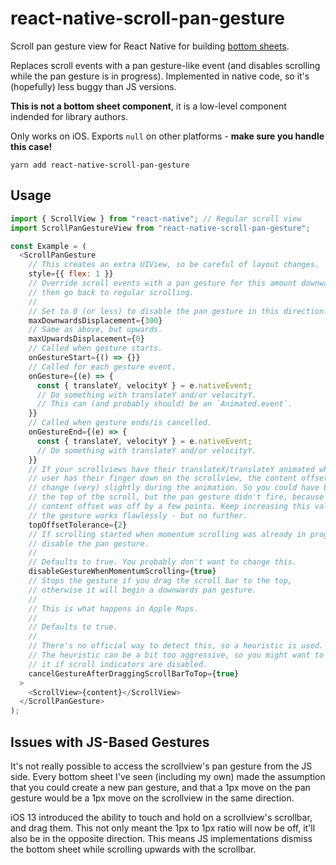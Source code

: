 # react-native-scroll-pan-gesture

Scroll pan gesture view for React Native for building [bottom sheets](https://stackoverflow.com/questions/37967555/how-can-i-mimic-the-bottom-sheet-from-the-maps-app).

Replaces scroll events with a pan gesture-like event (and disables scrolling while the pan gesture is in progress). Implemented in native code, so it's (hopefully) less buggy than JS versions.

**This is not a bottom sheet component**, it is a low-level component indended for library authors.

Only works on iOS. Exports `null` on other platforms - **make sure you handle this case!**

```
yarn add react-native-scroll-pan-gesture
```

## Usage

```javascript
import { ScrollView } from "react-native"; // Regular scroll view
import ScrollPanGestureView from "react-native-scroll-pan-gesture";

const Example = (
  <ScrollPanGesture
    // This creates an extra UIView, so be careful of layout changes.
    style={{ flex: 1 }}
    // Override scroll events with a pan gesture for this amount downwards,
    // then go back to regular scrolling.
    //
    // Set to 0 (or less) to disable the pan gesture in this direction.
    maxDownwardsDisplacement={300}
    // Same as above, but upwards.
    maxUpwardsDisplacement={0}
    // Called when gesture starts.
    onGestureStart={() => {}}
    // Called for each gesture event.
    onGesture={(e) => {
      const { translateY, velocityY } = e.nativeEvent;
      // Do something with translateY and/or velocityY.
      // This can (and probably should) be an `Animated.event`.
    }}
    // Called when gesture ends/is cancelled.
    onGestureEnd={(e) => {
      const { translateY, velocityY } = e.nativeEvent;
      // Do something with translateY and/or velocityY.
    }}
    // If your scrollviews have their translateX/translateY animated while the
    // user has their finger down on the scrollview, the content offset can
    // change (very) slightly during the animation. So you could have been at
    // the top of the scroll, but the pan gesture didn't fire, because the
    // content offset was off by a few points. Keep increasing this value until
    // the gesture works flawlessly - but no further.
    topOffsetTolerance={2}
    // If scrolling started when momentum scrolling was already in progress,
    // disable the pan gesture.
    //
    // Defaults to true. You probably don't want to change this.
    disableGestureWhenMomentumScrolling={true}
    // Stops the gesture if you drag the scroll bar to the top,
    // otherwise it will begin a downwards pan gesture.
    //
    // This is what happens in Apple Maps.
    //
    // Defaults to true.
    //
    // There's no official way to detect this, so a heuristic is used.
    // The heuristic can be a bit too aggressive, so you might want to disable
    // it if scroll indicators are disabled.
    cancelGestureAfterDraggingScrollBarToTop={true}
  >
    <ScrollView>{content}</ScrollView>
  </ScrollPanGesture>
);
```

## Issues with JS-Based Gestures

It's not really possible to access the scrollview's pan gesture from the JS side. Every bottom sheet I've seen (including my own) made the assumption that you could create a new pan gesture, and that a 1px move on the pan gesture would be a 1px move on the scrollview in the same direction.

iOS 13 introduced the ability to touch and hold on a scrollview's scrollbar, and drag them. This not only meant the 1px to 1px ratio will now be off, it'll also be in the opposite direction. This means JS implementations dismiss the bottom sheet while scrolling upwards with the scrollbar.
